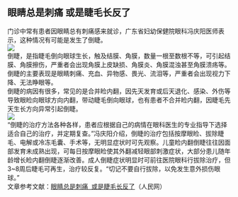 ## 眼睛总是刺痛  或是睫毛长反了  
门诊中常有患者因眼睛总有刺痛感来就诊，广东省妇幼保健院眼科冯庆阳医师表示，这种情况有可能是发生了倒睫。   
![](http://cdncms.v-keep.cn/wp-content/uploads/2019/11/vvtimg-1024x679.jpg)  
倒睫，是指睫毛倒向眼球生长，触及结膜、角膜，数量一根至数根不等，可引起结膜、角膜擦伤，严重者会出现角膜上皮缺损、角膜炎、角膜混浊甚至角膜溃疡等。倒睫的主要表现是眼睛刺痛、充血、异物感、畏光、流泪等，严重者会出现视力下降、无法睁眼等。  
倒睫的病因有很多，常见的是合并睑内翻，因先天发育或后天退化、感染、外伤等导致眼睑向眼球方向内翻，带动睫毛倒向眼球，也有患者不合并睑内翻，因睫毛先天生长方向异常引起倒睫。  
![](http://cdncms.v-keep.cn/wp-content/uploads/2019/11/timg2vz_meitu_1.jpg)  
“倒睫的治疗方法各种各样，患者应根据自己的病情在眼科医生的专业指导下选择适合自己的治疗，并定期复查。”冯庆阳介绍，倒睫的治疗包括按摩眼睑、拔除睫毛、电解或冷冻毛囊、手术等，无明显症状时可先观察。儿童睑内翻倒睫往往因面部发育未成熟出现，可每日按摩眼睑使其外翻减轻眼部刺激症状，大部分患儿随年龄增长睑内翻倒睫逐渐改善。成人倒睫症状明显时可前往医院眼科行拔除治疗，但3~8周后睫毛可再生，治疗较反复。“切记不要自行拔除，以免发生意外损伤眼球。”  
文章参考文献：<a href="http://health.people.com.cn/n1/2019/1113/c14739-31451785.html">眼睛总是刺痛&nbsp;&nbsp;或是睫毛长反了</a>（人民网）  

